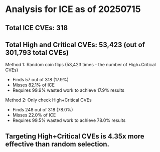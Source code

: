 # Analysis for ICE as of 20250715

## Total ICE CVEs: 318
## Total High and Critical CVEs: 53,423 (out of 301,793 total CVEs)

Method 1: Random coin flips (53,423 times - the number of High+Critical CVEs)
  - Finds 57 out of 318 (17.9%)
  - Misses 82.1% of ICE
  - Requires 99.9% wasted work to achieve 17.9% results

Method 2: Only check High+Critical CVEs
  - Finds 248 out of 318 (78.0%)
  - Misses 22.0% of ICE
  - Requires 99.5% wasted work to achieve 78.0% results

## Targeting High+Critical CVEs is 4.35x more effective than random selection.
